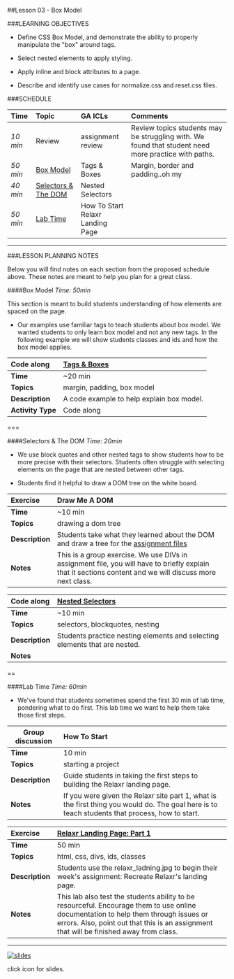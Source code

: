 ##Lesson 03 - Box Model


###LEARNING OBJECTIVES

*	Define CSS Box Model, and demonstrate the ability to properly manipulate the "box" around tags.

*	Select nested elements to apply styling. 

*	Apply inline and block attributes to a page.

*	Describe and identify use cases for normalize.css and reset.css files.


###SCHEDULE


| Time        | Topic| GA ICLs| Comments |
|:------------- |:-------------|:-------------------|:----------------|
| _10 min_ | Review | assignment review| Review topics students may be struggling with. We found that student need more practice with paths.|
| _50 min_ | [Box Model](https://github.com/generalassembly-studio/FEWD_2.0.0/blob/FEWD_2.0.1/Week_02_Styling/03_box_model/README.md#box-model)| Tags & Boxes | Margin, border and padding..oh my |
| _40 min_ | [Selectors & The DOM](https://github.com/generalassembly-studio/FEWD_2.0.0/blob/FEWD_2.0.1/Week_02_Styling/03_box_model/README.md#selectors--the-dom) | Nested Selectors |  |
| _50 min_ | [Lab Time](https://github.com/generalassembly-studio/FEWD_2.0.0/blob/FEWD_2.0.1/Week_02_Styling/03_box_model/README.md#lab-time)| How To Start <br/> Relaxr Landing Page|

---


###LESSON PLANNING NOTES

Below you will find notes on each section from the proposed schedule above. These notes are  meant to help you plan for a great class.

####Box Model 
_Time: 50min_

This section is meant to build students understanding of how elements are spaced on the page.

*	Our examples use familiar tags to teach students about box model. We wanted students to only learn box model and not any new tags. In the following example we will show students classes and ids and how the box model applies. 


|Code along | [Tags & Boxes](solution/tags_boxes) | 
|:------------- |:-------------|
| __Time__ | ~20 min | 
| __Topics__ | margin, padding, box model | 
| __Description__| A code example to help explain box model. |   
| __Activity Type__| Code along | 
 

===

####Selectors & The DOM
_Time: 20min_

*	We use block quotes and other nested tags to show students how to be more precise with their selectors. Students often struggle with selecting elements on the page that are nested between other tags. 

*	Students find it helpful to draw a DOM tree on the white board.



| Exercise | Draw Me A DOM |
| :------------- |:-------------|
| __Time__ | ~10 min |
| __Topics__ | drawing a dom tree | 
| __Description__|Students take what they learned about the DOM and draw a tree for the [assignment files](../Assignment/)|   
| __Notes__| This is a group exercise. We use DIVs in assignment file, you will have to briefly explain that it sections content and we will discuss more next class.| 
 

| Code along| [Nested Selectors](solution/nested_selectors) |
| :------------- |:-------------|
| __Time__ | ~10 min |
| __Topics__ | selectors, blockquotes, nesting | 
| __Description__| Students practice nesting elements and selecting elements that are nested. |   
| __Notes__| | 
 
==


####Lab Time
_Time: 60min_

*	We've found that students sometimes spend the first 30 min of lab time, pondering what to do first. This lab time we want to help them take those first steps.


|Group discussion | How To Start |
| ------------- |:-------------|
| __Time__ | 10 min | 
| __Topics__ | starting a project | 
| __Description__| Guide students in taking the first steps to building the Relaxr landing page. |   
|__Notes__| If you were given the Relaxr site part 1, what is the first thing  you would do. The goal here is to teach students that process, how to start.|



|Exercise|[Relaxr Landing Page: Part 1](../Assignment/README.md)|
|:------------- |:-------------|
| __Time__ | 50 min | 
| __Topics__ | html, css, divs, ids, classes | 
| __Description__| Students use the relaxr_ladning.jpg to begin their week's assignment: Recreate Relaxr's landing page. |    
| __Notes__| This lab also test the students ability to be resourceful.  Encourage them to use online documentation to help them through issues or errors. Also, point out that this is an assignment that will be finished away from class. | 

---


[![slides](../../img/icons/slides.png)](slides.md)

click icon for slides.
